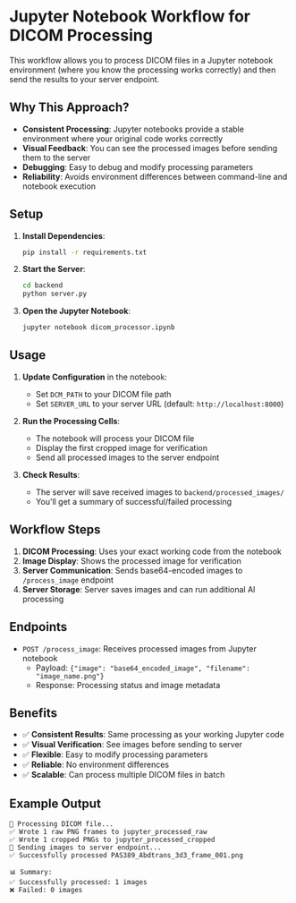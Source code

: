 # Jupyter Notebook Workflow for DICOM Processing

This workflow allows you to process DICOM files in a Jupyter notebook environment (where you know the processing works correctly) and then send the results to your server endpoint.

## Why This Approach?

- **Consistent Processing**: Jupyter notebooks provide a stable environment where your original code works correctly
- **Visual Feedback**: You can see the processed images before sending them to the server
- **Debugging**: Easy to debug and modify processing parameters
- **Reliability**: Avoids environment differences between command-line and notebook execution

## Setup

1. **Install Dependencies**:
   ```bash
   pip install -r requirements.txt
   ```

2. **Start the Server**:
   ```bash
   cd backend
   python server.py
   ```

3. **Open the Jupyter Notebook**:
   ```bash
   jupyter notebook dicom_processor.ipynb
   ```

## Usage

1. **Update Configuration** in the notebook:
   - Set `DCM_PATH` to your DICOM file path
   - Set `SERVER_URL` to your server URL (default: `http://localhost:8000`)

2. **Run the Processing Cells**:
   - The notebook will process your DICOM file
   - Display the first cropped image for verification
   - Send all processed images to the server endpoint

3. **Check Results**:
   - The server will save received images to `backend/processed_images/`
   - You'll get a summary of successful/failed processing

## Workflow Steps

1. **DICOM Processing**: Uses your exact working code from the notebook
2. **Image Display**: Shows the processed image for verification
3. **Server Communication**: Sends base64-encoded images to `/process_image` endpoint
4. **Server Storage**: Server saves images and can run additional AI processing

## Endpoints

- `POST /process_image`: Receives processed images from Jupyter notebook
  - Payload: `{"image": "base64_encoded_image", "filename": "image_name.png"}`
  - Response: Processing status and image metadata

## Benefits

- ✅ **Consistent Results**: Same processing as your working Jupyter code
- ✅ **Visual Verification**: See images before sending to server
- ✅ **Flexible**: Easy to modify processing parameters
- ✅ **Reliable**: No environment differences
- ✅ **Scalable**: Can process multiple DICOM files in batch

## Example Output

```
🔄 Processing DICOM file...
✅ Wrote 1 raw PNG frames to jupyter_processed_raw
✅ Wrote 1 cropped PNGs to jupyter_processed_cropped
🔄 Sending images to server endpoint...
✅ Successfully processed PAS389_Abdtrans_3d3_frame_001.png

📊 Summary:
✅ Successfully processed: 1 images
❌ Failed: 0 images
```
